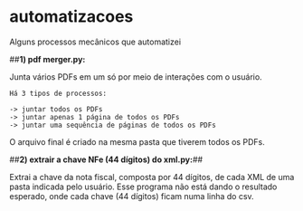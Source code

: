 # automatizacoes
Alguns processos mecânicos que automatizei

##**1) pdf merger.py:**

  Junta vários PDFs em um só por meio de interações com o usuário.

    Há 3 tipos de processos:

    -> juntar todos os PDFs
    -> juntar apenas 1 página de todos os PDFs
    -> juntar uma sequência de páginas de todos os PDFs

  O arquivo final é criado na mesma pasta que tiverem todos os PDFs.


##**2) extrair a chave NFe (44 dígitos) do xml.py:**##
  
  Extrai a chave da nota fiscal, composta por 44 dígitos, de cada XML de uma pasta indicada pelo usuário.
  Esse programa não está dando o resultado esperado, onde cada chave (44 dígitos) ficam numa linha do csv.
